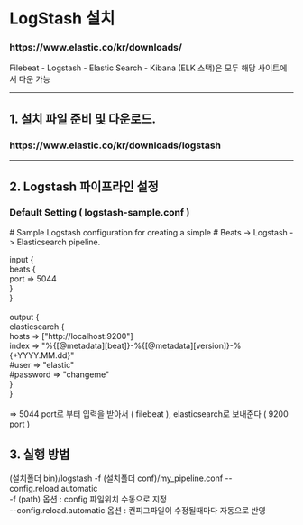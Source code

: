 <h1> LogStash 설치 </h1>
<h3> https://www.elastic.co/kr/downloads/ </h3>
Filebeat - Logstash - Elastic Search - Kibana (ELK 스택)은 모두 해당 사이트에서 다운 가능
<hr/>
<h2>1. 설치 파일 준비 및 다운로드.</h2>
<h3>https://www.elastic.co/kr/downloads/logstash</h3>
<hr/>

<h2>2. Logstash 파이프라인 설정</h2>

<h3> Default Setting ( logstash-sample.conf ) </h3>
# Sample Logstash configuration for creating a simple
# Beats -> Logstash -> Elasticsearch pipeline.

input {<br/>
  beats {<br/>
    port => 5044<br/>
  }<br/>
}<br/>
<br/>
output {<br/>
  elasticsearch {<br/>
    hosts => ["http://localhost:9200"]<br/>
    index => "%{[@metadata][beat]}-%{[@metadata][version]}-%{+YYYY.MM.dd}"<br/>
    #user => "elastic"<br/>
    #password => "changeme"<br/>
  }<br/>
}<br/>
<br/> => 5044 port로 부터 입력을 받아서 ( filebeat ), elasticsearch로 보내준다 ( 9200 port ) <br/>

<h3>

<h2>3. 실행 방법</h2>
(설치폴더 bin)/logstash -f (설치폴더 conf)/my_pipeline.conf --config.reload.automatic<br/>
-f (path) 옵션 : config 파일위치 수동으로 지정<br/>
--config.reload.automatic 옵션 : 컨피그파일이 수정될때마다 자동으로 반영
